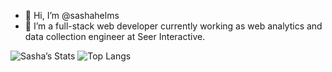 - 👋 Hi, I’m @sashahelms
- 👀 I’m a full-stack web developer currently working as web analytics and data collection engineer at Seer Interactive. 

<!---
sashahelms/sashahelms is a ✨ special ✨ repository because its `README.md` (this file) appears on your GitHub profile.
You can click the Preview link to take a look at your changes.
--->
![Sasha’s Stats](https://github-stats-nine-drab.vercel.app/api?username=sashahelms&show_icons=true)
![Top Langs](https://github-stats-nine-drab.vercel.app/api/top-langs/?username=sashahelms&size_weight=0.5&count_weight=0.5)
